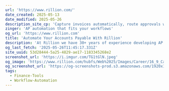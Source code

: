 ```yaml
---
url: 'https://www.rillion.com/'
date_created: 2025-05-13
date_modified: 2025-05-26
description_site_cp: 'Capture invoices automatically, route approvals with AI or custom rules, and match POs with no manual effort. Then, pay vendors on time with a single click, all while keeping full visibility and control.'
zinger: 'AP automation that fits your workflows'
og_url: 'https://www.rillion.com'
title: 'Automate Your Accounts Payable With Rillion'
description: 'At Rillion we have 30+ years of experience developing AP Automation solutions. Let’s show you how to accelerate the Accounts Payable Processes!'
og_last_fetch: '2025-05-26T11:45:17.331Z'
site_uuid: 53d28444-5a25-4829-ae17-1183345268e2
screenshot_url: 'https://i.imgur.com/TG1tGlN.jpeg'
og_image: 'https://www.rillion.com/hubfs/Web%2025/Images/Career/16_9_Career_Hero_V4.jpg'
og_screenshot_url: 'https://og-screenshots-prod.s3.amazonaws.com/1920x1080/80/false/1dffb7fd6349c7c67f7135404dbb64fa9a4a7b050c0ebb567c0ad28fde2a3c72.jpeg'
tags:
  - Finance-Tools
  - Workflow-Automation
---
```


![]()
